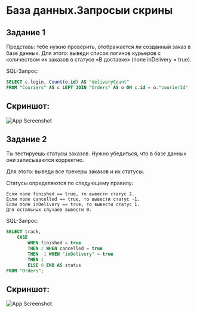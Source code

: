 # База данных.Запросыи скрины

## Задание 1

Представь: тебе нужно проверить, отображается ли созданный заказ в базе данных.
Для этого: выведи список логинов курьеров с количеством их заказов в статусе «В доставке» (поле inDelivery = true). 

SQL-Запрос:
```sql
SELECT c.login, Count(o.id) AS "deliveryCount" 
FROM "Couriers" AS c LEFT JOIN "Orders" AS o ON c.id = o."courierId"
```
## Скриншот:
![App Screenshot](https://disk.yandex.ru/i/sx9QbGgDyCk5hQ)

## Задание 2

Ты тестируешь статусы заказов. Нужно убедиться, что в базе данных они записываются корректно.

Для этого: выведи все трекеры заказов и их статусы. 

Статусы определяются по следующему правилу:
```
Если поле finished == true, то вывести статус 2.
Если поле canсelled == true, то вывести статус -1.
Если поле inDelivery == true, то вывести статус 1.
Для остальных случаев вывести 0.
```
SQL-Запрос:
```sql
SELECT track, 
    CASE 
        WHEN finished = true 
        THEN 2 WHEN cancelled = true 
        THEN -1 WHEN "inDelivery" = true 
        THEN 1 
        ELSE 0 END AS status 
FROM "Orders";
```

## Скриншот:
![App Screenshot](https://disk.yandex.ru/i/yOixDUH1s_7Fpw)
